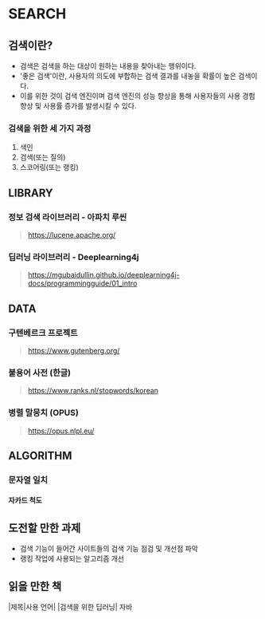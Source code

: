 # SEARCH
## 검색이란?
- 검색은 검색을 하는 대상이 원하는 내용을 찾아내는 행위이다.
- '좋은 검색'이란, 사용자의 의도에 부합하는 검색 결과를 내놓을 확률이 높은 검색이다.
- 이를 위한 것이 검색 엔진이며 검색 엔진의 성능 향상을 통해 사용자들의 사용 경험 향상 및 사용률 증가를 발생시킬 수 있다.

### 검색을 위한 세 가지 과정
1. 색인
2. 검색(또는 질의)
3. 스코어링(또는 랭킹)

## LIBRARY
### 정보 검색 라이브러리 - 아파치 루씬
> https://lucene.apache.org/

### 딥러닝 라이브러리 - Deeplearning4j
> https://mgubaidullin.github.io/deeplearning4j-docs/programmingguide/01_intro

## DATA
### 구텐베르크 프로젝트
> https://www.gutenberg.org/
### 불용어 사전 (한글)
> https://www.ranks.nl/stopwords/korean
### 병렬 말뭉치 (OPUS)
> https://opus.nlpl.eu/

## ALGORITHM
### 문자열 일치
#### 자카드 척도

## 도전할 만한 과제
- 검색 기능이 들어간 사이트들의 검색 기능 점검 및 개선점 파악
- 랭킹 작업에 사용되는 알고리즘 개선

## 읽을 만한 책
|제목|사용 언어|
|검색을 위한 딥러닝| 자바
